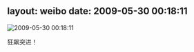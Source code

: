 layout: weibo
date: 2009-05-30 00:18:11
---
<meta name="referrer" content="no-referrer" />

<img src="/images/renren.ico" style="float: left;"/>2009-05-30 00:18:11

狂飙突进！

